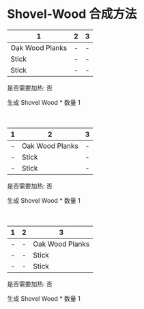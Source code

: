 # Shovel-Wood 合成方法

|1|2|3|
|----|-----|-----|
|Oak Wood Planks|-|-|
|Stick|-|-|
|Stick|-|-|

是否需要加热: 否

生成 Shovel Wood \* 数量 1
<br/> <br/> <br/> 

|1|2|3|
|----|-----|-----|
|-|Oak Wood Planks|-|
|-|Stick|-|
|-|Stick|-|

是否需要加热: 否

生成 Shovel Wood \* 数量 1
<br/> <br/> <br/> 

|1|2|3|
|----|-----|-----|
|-|-|Oak Wood Planks|
|-|-|Stick|
|-|-|Stick|

是否需要加热: 否

生成 Shovel Wood \* 数量 1
<br/> <br/> <br/> 

